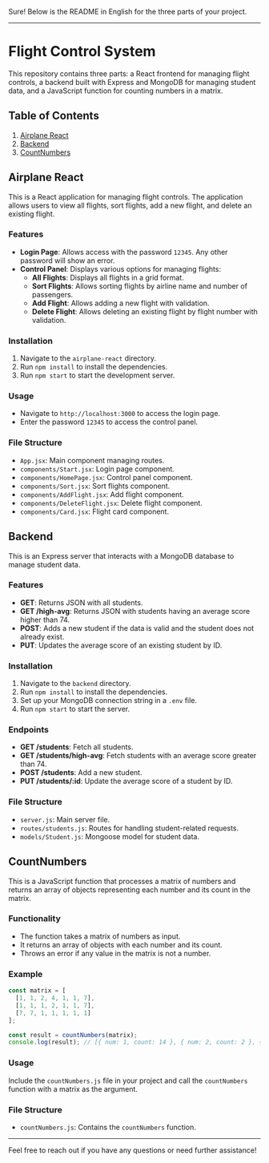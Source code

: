 Sure! Below is the README in English for the three parts of your project.

---

# Flight Control System

This repository contains three parts: a React frontend for managing flight controls, a backend built with Express and MongoDB for managing student data, and a JavaScript function for counting numbers in a matrix.

## Table of Contents

1. [Airplane React](#airplane-react)
2. [Backend](#backend)
3. [CountNumbers](#countnumbers)

## Airplane React

This is a React application for managing flight controls. The application allows users to view all flights, sort flights, add a new flight, and delete an existing flight.

### Features

- **Login Page**: Allows access with the password `12345`. Any other password will show an error.
- **Control Panel**: Displays various options for managing flights:
  - **All Flights**: Displays all flights in a grid format.
  - **Sort Flights**: Allows sorting flights by airline name and number of passengers.
  - **Add Flight**: Allows adding a new flight with validation.
  - **Delete Flight**: Allows deleting an existing flight by flight number with validation.

### Installation

1. Navigate to the `airplane-react` directory.
2. Run `npm install` to install the dependencies.
3. Run `npm start` to start the development server.

### Usage

- Navigate to `http://localhost:3000` to access the login page.
- Enter the password `12345` to access the control panel.

### File Structure

- `App.jsx`: Main component managing routes.
- `components/Start.jsx`: Login page component.
- `components/HomePage.jsx`: Control panel component.
- `components/Sort.jsx`: Sort flights component.
- `components/AddFlight.jsx`: Add flight component.
- `components/DeleteFlight.jsx`: Delete flight component.
- `components/Card.jsx`: Flight card component.

## Backend

This is an Express server that interacts with a MongoDB database to manage student data.

### Features

- **GET**: Returns JSON with all students.
- **GET /high-avg**: Returns JSON with students having an average score higher than 74.
- **POST**: Adds a new student if the data is valid and the student does not already exist.
- **PUT**: Updates the average score of an existing student by ID.

### Installation

1. Navigate to the `backend` directory.
2. Run `npm install` to install the dependencies.
3. Set up your MongoDB connection string in a `.env` file.
4. Run `npm start` to start the server.

### Endpoints

- **GET /students**: Fetch all students.
- **GET /students/high-avg**: Fetch students with an average score greater than 74.
- **POST /students**: Add a new student.
- **PUT /students/:id**: Update the average score of a student by ID.

### File Structure

- `server.js`: Main server file.
- `routes/students.js`: Routes for handling student-related requests.
- `models/Student.js`: Mongoose model for student data.

## CountNumbers

This is a JavaScript function that processes a matrix of numbers and returns an array of objects representing each number and its count in the matrix.

### Functionality

- The function takes a matrix of numbers as input.
- It returns an array of objects with each number and its count.
- Throws an error if any value in the matrix is not a number.

### Example

```javascript
const matrix = [
  [1, 1, 2, 4, 1, 1, 7],
  [1, 1, 1, 2, 1, 1, 7],
  [7, 7, 1, 1, 1, 1, 1]
];

const result = countNumbers(matrix);
console.log(result); // [{ num: 1, count: 14 }, { num: 2, count: 2 }, { num: 4, count: 1 }, { num: 7, count: 4 }]
```

### Usage

Include the `countNumbers.js` file in your project and call the `countNumbers` function with a matrix as the argument.

### File Structure

- `countNumbers.js`: Contains the `countNumbers` function.

---

Feel free to reach out if you have any questions or need further assistance!
